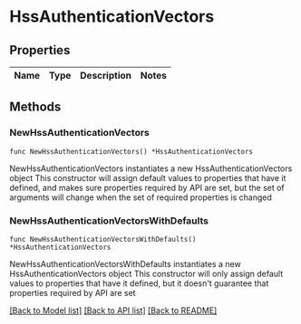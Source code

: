 # HssAuthenticationVectors

## Properties

Name | Type | Description | Notes
------------ | ------------- | ------------- | -------------

## Methods

### NewHssAuthenticationVectors

`func NewHssAuthenticationVectors() *HssAuthenticationVectors`

NewHssAuthenticationVectors instantiates a new HssAuthenticationVectors object
This constructor will assign default values to properties that have it defined,
and makes sure properties required by API are set, but the set of arguments
will change when the set of required properties is changed

### NewHssAuthenticationVectorsWithDefaults

`func NewHssAuthenticationVectorsWithDefaults() *HssAuthenticationVectors`

NewHssAuthenticationVectorsWithDefaults instantiates a new HssAuthenticationVectors object
This constructor will only assign default values to properties that have it defined,
but it doesn't guarantee that properties required by API are set


[[Back to Model list]](../README.md#documentation-for-models) [[Back to API list]](../README.md#documentation-for-api-endpoints) [[Back to README]](../README.md)


